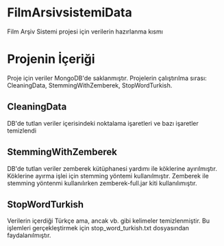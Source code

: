 # FilmArsivsistemiData
Film Arşiv Sistemi projesi için verilerin hazırlanma kısmı

# Projenin İçeriği
Proje için veriler MongoDB'de saklanmıştır. Projelerin çalıştırılma sırası: CleaningData, StemmingWithZemberek, StopWordTurkish.
## CleaningData
DB'de tutlan veriler içerisindeki noktalama işaretleri ve bazı işaretler temizlendi
## StemmingWithZemberek
DB'de tutlan veriler zemberek kütüphanesi yardımı ile köklerine ayırılmıştır. Köklerine ayırma işlei için stemming yöntemi kullanılmıştır. Zemberek ile stemming yöntenmi 
kullanılırken zemberek-full.jar kiti kullanılımıştır.
## StopWordTurkish
Verilerin içerdiği Türkçe ama, ancak vb. gibi kelimeler temizlenmiştir. Bu işlemleri gerçekleştirmek için stop_word_turkish.txt dosyasından faydalanılmıştır.




